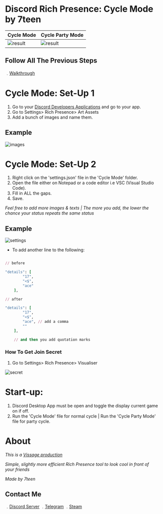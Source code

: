 # Discord Rich Presence: Cycle Mode by 7teen

| Cycle Mode  | Cycle Party Mode |
| ------------- | ------------- |
| ![result](https://media0.giphy.com/media/dlrFQaWNX513nkADYW/giphy.gif)  | ![result](https://media1.giphy.com/media/DIFcBaR6EQtgeEbQjv/giphy.gif)  |

## Follow All The Previous Steps

﹒[Walkthrough](https://github.com/17teen/Discord-Rich-Presence-Party-Mode#set-up-1)

# Cycle Mode: Set-Up 1

1. Go to your [Discord Developers Applications](https://discord.com/developers/applications) and go to your app.
5. Go to Settings> Rich Presence> Art Assets
3. Add a bunch of images and name them.

## Example

![images](https://cdn.discordapp.com/attachments/777194237179461652/780203022939717662/RPC_ASSETS.PNG)

# Cycle Mode: Set-Up 2

1. Right click on the 'settings.json' file in the 'Cycle Mode' folder.
2. Open the file either on Notepad or a code editor i.e VSC (Visual Studio Code).
3. Fill in ALL the gaps.
4. Save.

*Feel free to add more images & texts | The more you add, the lower the chance your status repeats the same status*

## Example

![settings](https://cdn.discordapp.com/attachments/777194237179461652/780203530748559370/unknown.png)

- To add another line to the following: 
```ruby

// before 

"details": [
        "17",
        "<$",
        "ace"
    ],

// after

"details": [
        "17",
        "<$",
        "ace", // add a comma
        ""
    ],

    // and then you add quotation marks

```

### How To Get Join Secret

1. Go to Settings> Rich Presence> Visualiser

![secret](https://media.discordapp.net/attachments/777194237179461652/780147826768347136/unknown.png)

# Start-up:

1. Discord Desktop App must be open and toggle the display current game on if off.
2. Run the 'Cycle Mode' file for normal cycle | Run the 'Cycle Party Mode' file for party cycle.

# About

*This is a [Vissage production](https://github.com/Vissage)*

*Simple, slightly more efficient Rich Presence tool to look cool in front of your friends*

*Made by 7teen*

## Contact Me

﹒[Discord Server](https://discord.gg/4nSYqZ8KAA)
﹒[Telegram](https://t.me/real7teen)
﹒[Steam](https://steamcommunity.com/id/seven777teen/)
